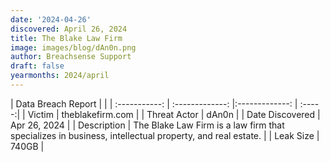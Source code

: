 ```yaml
---
date: '2024-04-26'
discovered: April 26, 2024
title: The Blake Law Firm
image: images/blog/dAn0n.png
author: Breachsense Support
draft: false
yearmonths: 2024/april
---
```


| Data Breach Report           |              | 
| :-----------: | :-------------:     |:-------------:    | :-----:|
| Victim      | theblakefirm.com      | 
| Threat Actor      | dAn0n      | 
| Date Discovered      | Apr 26, 2024      | 
| Description      | The Blake Law Firm is a law firm that specializes in business, intellectual property, and real estate.      | 
| Leak Size      | 740GB      | 
